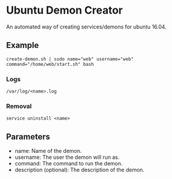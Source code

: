 # Ubuntu Demon Creator
An automated way of creating services/demons for ubuntu 16.04.


## Example
	create-demon.sh | sudo name="web" username="web" command="/home/web/start.sh" bash
### Logs
	/var/log/<name>.log
### Removal
	service uninstall <name>
## Parameters
* name: Name of the demon.
* username: The user the demon will run as.
* command: The command to run the demon.
* description (optional): The description of the demon.
